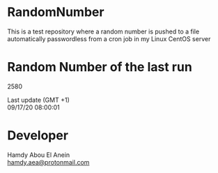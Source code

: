 # RandomNumber    
This is a test repository where a random number is pushed to a file automatically passwordless from a cron job in my Linux CentOS server    
# Random Number of the last run   
2580
      
Last update (GMT +1)    
09/17/20 08:00:01
# Developer    
Hamdy Abou El Anein   
hamdy.aea@protonmail.com
